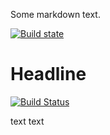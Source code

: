 Some markdown text.

[![Build state](https://travis-ci.com/gaphor/gaphas.svg?branch=master)](http://213.136.81.227:8080/job/my_first_test_job/)

# Headline

[![Build Status](http://213.136.81.227:8080/buildStatus/icon?job=my_first_test_job)](http://213.136.81.227:8080/job/my_first_test_job/)

text text 
